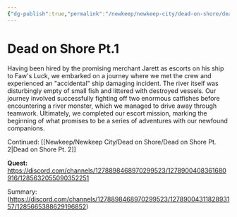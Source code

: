 ```yaml
---
{"dg-publish":true,"permalink":"/newkeep/newkeep-city/dead-on-shore/dead-on-shore-pt-1/","updated":"2025-03-25T12:18:59.622+05:30"}
---
```


# Dead on Shore Pt.1

Having been hired by the promising merchant Jarett as escorts on his ship to Faw's Luck, we embarked on a journey where we met the crew and experienced an "accidental" ship damaging incident. The river itself was disturbingly empty of small fish and littered with destroyed vessels. Our journey involved successfully fighting off two enormous catfishes before encountering a river monster, which we managed to drive away through teamwork. Ultimately, we completed our escort mission, marking the beginning of what promises to be a series of adventures with our newfound companions.

Continued: [[Newkeep/Newkeep City/Dead on Shore/Dead on Shore Pt. 2\|Dead on Shore Pt. 2]]

**Quest:** https://discord.com/channels/1278898468970299523/1278900408361680916/1285632055090352251

Summary:  
(https://discord.com/channels/1278898468970299523/1278900431182893157/1285665388629196852)


